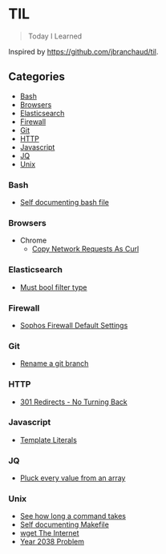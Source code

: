 # TIL

> Today I Learned

Inspired by https://github.com/jbranchaud/til.

## Categories
* [Bash](#bash)
* [Browsers](#browsers)
* [Elasticsearch](#elasticsearch)
* [Firewall](#firewall)
* [Git](#git)
* [HTTP](#http)
* [Javascript](#javascript)
* [JQ](#jq)
* [Unix](#unix)

### Bash
- [Self documenting bash file](bash/self-documenting-bash-file.md)
### Browsers
- Chrome
  - [Copy Network Requests As Curl](browsers/chrome/Copy-network-request-as-cURL.md)

### Elasticsearch
- [Must bool filter type](elasticsearch/must-bool-filter-type.md)

### Firewall
- [Sophos Firewall Default Settings](firewall/sophos-firewall.md)

### Git
- [Rename a git branch](git/rename-a-git-branch.md)

### HTTP
- [301 Redirects - No Turning Back](http/301-redirects-of-no-return.md)

### Javascript
- [Template Literals](javascript/template-literals.md)

### JQ
- [Pluck every value from an array](jq/pluck-value-from-an-array.md)
 
### Unix
- [See how long a command takes](unix/time-a-command.md)
- [Self documenting Makefile](unix/self-documenting-makefile.md)
- [wget The Internet](unix/wget-to-archive-the-internet.md)
- [Year 2038 Problem](unix/year-2038.md)
